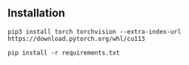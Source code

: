 ## Installation

``` 
pip3 install torch torchvision --extra-index-url https://download.pytorch.org/whl/cu113

pip install -r requirements.txt
```